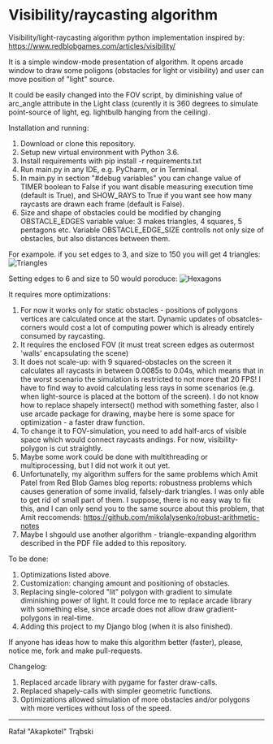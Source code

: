 # Visibility/raycasting algorithm

Visibility/light-raycasting algorithm python implementation inspired by: https://www.redblobgames.com/articles/visibility/

It is a simple window-mode presentation of algorithm. It opens arcade window to draw some poligons (obstacles for light or 
visibility) and user can move position of "light" source.

It could be easily changed into the FOV script, by diminishing value of arc_angle attribute in the Light class (curently it
is 360 degrees to simulate point-source of light, eg. lightbulb hanging from the ceiling).

Installation and running:

1. Download or clone this repository.
2. Setup new virtual environment with Python 3.6.
3. Install requirements with pip install -r requirements.txt
4. Run main.py in any IDE, e.g. PyCharm, or in Terminal.
5. In main.py in section "#debug variables" you can change value of TIMER boolean to False if you want disable measuring execution time (default is True), and SHOW_RAYS to True if you want see how many raycasts are drawn each frame (default is False).
6. Size and shape of obstacles could be modified by changing OBSTACLE_EDGES variable value: 3 makes triangles, 4 squares, 5 pentagons etc. Variable OBSTACLE_EDGE_SIZE controlls not only size of obstacles, but also distances between them.

For exampole. if you set edges to 3, and size to 150 you will get 4 triangles:
![Triangles](https://github.com/akapkotel/light_raycasting/blob/master/visibility_algorithm_demo_3.png)

Setting edges to 6 and size to 50 would poroduce:
![Hexagons](https://github.com/akapkotel/light_raycasting/blob/master/visibility_algorithm_demo_2.png)

It requires more optimizations:

1. For now it works only for static obstacles - positions of polygons vertices are calculated once at the start. Dynamic   updates of obsatcles-corners would cost a lot of computing power which is already entirely consumed by raycasting.
2. It requires the enclosed FOV (it must treat screen edges as outermost 'walls' encapsulating the scene)
3. It does not scale-up: with 9 squared-obstacles on the screen it calculates all raycasts in between 0.0085s to 0.04s, 
   which means that in the worst scenario the simulation is restricted to not more that 20 FPS! I have to find way to 
   avoid calculating less rays in some scenarios (e.g. when light-source is placed at the bottom of the screen).
   I do not know how to replace shapely intersect() method with something faster, also I use arcade package for drawing, 
   maybe here is some space for optimization - a faster draw function.
4. To change it to FOV-simulation, you need to add half-arcs of visible space which would connect raycasts andings. For now,
   visibility-polygon is cut straightly.
5. Maybe some work could be done with multithreading or multiprocessing, but I did not work it out yet.
6. Unfortunatelly, my algorithm suffers for the same problems which Amit Patel from Red Blob Games blog reports: robustness      problems which causes generation of some invalid, falsely-dark triangles. I was only able to get rid of small part of        them. I suppose, there is no easy way to fix this, and I can only send you to the same source about this problem, that   Amit reccomends: https://github.com/mikolalysenko/robust-arithmetic-notes
7. Maybe I shgould use another algorithm - triangle-expanding algorithm described in the PDF file added to this repository.

To be done:

1. Optimizations listed above.
2. Customization: changing amount and positioning of obstacles.
3. Replacing single-colored "lit" polygon with gradient to simulate diminishing power of light. It could force me to replace arcade library with something else, since arcade does not allow draw gradient-polygons in real-time.
4. Adding this project to my Django blog (when it is also finished).

If anyone has ideas how to make this algorithm better (faster), please, notice me, fork and make pull-requests.

Changelog:

1. Replaced arcade library with pygame for faster draw-calls.
2. Replaced shapely-calls with simpler geometric functions.
3. Optimizations allowed simulation of more obstacles and/or polygons with more vertices without loss of the speed.

----

Rafał "Akapkotel" Trąbski
